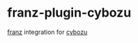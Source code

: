 # franz-plugin-cybozu

[franz](http://meetfranz.com/) integration for [cybozu](https://cybozulive.com/)

